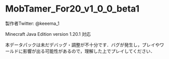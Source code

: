 # MobTamer_For20_v1_0_0_beta1

製作者Twitter: @keeema_1

Minecraft Java Edition version 1.20.1 対応

本データパックは未だデバッグ・調整が不十分です．バグが発生し，プレイやワールドに影響が出る可能性があるので，理解した上でプレイしてください．
